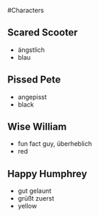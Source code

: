 #Characters 

## Scared Scooter
* ängstlich
* blau
## Pissed Pete
* angepisst
* black
## Wise William
* fun fact guy, überheblich
* red
## Happy Humphrey
* gut gelaunt
* grüßt zuerst
* yellow